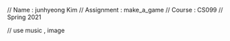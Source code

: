 // Name       : junhyeong Kim
// Assignment : make_a_game
// Course     : CS099
// Spring 2021

// use music , image